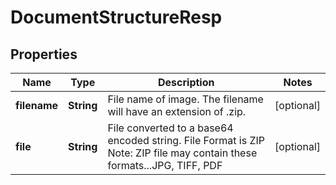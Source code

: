 

# DocumentStructureResp

## Properties

Name | Type | Description | Notes
------------ | ------------- | ------------- | -------------
**filename** | **String** | File name of image.  The filename will have an extension of .zip. |  [optional]
**file** | **String** | File converted to a base64 encoded string.  File Format is ZIP  Note: ZIP file may contain these formats...JPG, TIFF, PDF |  [optional]



